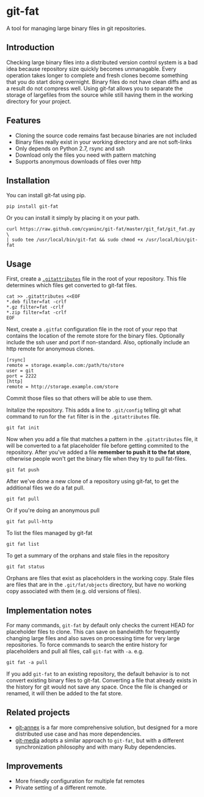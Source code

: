 git-fat
=======

A tool for managing large binary files in git repositories.

Introduction
------------

Checking large binary files into a distributed version control system is a bad idea because repository size quickly
becomes unmanagable. Every operation takes longer to complete and fresh clones become something that you do start
doing overnight. Binary files do not have clean diffs and as a result do not compress well. Using git-fat allows you to
separate the storage of largefiles from the source while still having them in the working directory for your project.

Features
--------

- Cloning the source code remains fast because binaries are not included
- Binary files really exist in your working directory and are not soft-links
- Only depends on Python 2.7, rsync and ssh
- Download only the files you need with pattern matching
- Supports anonymous downloads of files over http

Installation
------------

You can install git-fat using pip.

    pip install git-fat

Or you can install it simply by placing it on your path.

    curl https://raw.github.com/cyaninc/git-fat/master/git_fat/git_fat.py \
    | sudo tee /usr/local/bin/git-fat && sudo chmod +x /usr/local/bin/git-fat

Usage
-----

First, create a [`.gitattributes`](http://git-scm.com/book/en/Customizing-Git-Git-Attributes) file in the
root of your repository.  This file determines which files get converted to git-fat files.

    cat >> .gitattributes <<EOF
    *.deb filter=fat -crlf
    *.gz filter=fat -crlf
    *.zip filter=fat -crlf
    EOF

Next, create a `.gitfat` configuration file in the root of your repo that contains the location of the
remote store for the binary files. Optionally include the ssh user and port if non-standard. Also,
optionally include an http remote for anonymous clones.

    [rsync]
    remote = storage.example.com:/path/to/store
    user = git
    port = 2222
    [http]
    remote = http://storage.example.com/store

Commit those files so that others will be able to use them.

Initalize the repository.  This adds a line to `.git/config` telling git what command to run for the `fat`
filter is in the `.gitattributes` file.

    git fat init

Now when you add a file that matches a pattern in the `.gitattributes` file, it will be converted to a fat placeholder
file before getting commited to the repository. After you've added a file **remember to push it to the fat store**,
otherwise people won't get the binary file when they try to pull fat-files.

    git fat push

After we've done a new clone of a repository using git-fat, to get the additional files we do a fat pull.

    git fat pull

Or if you're doing an anonymous pull

    git fat pull-http

To list the files managed by git-fat

    git fat list

To get a summary of the orphans and stale files in the repository

    git fat status

Orphans are files that exist as placeholders in the working copy.  Stale files are files that are in the
`.git/fat/objects` directory, but have no working copy associated with them (e.g. old versions of files).

Implementation notes
--------------------

For many commands, `git-fat` by default only checks the current HEAD for placeholder files to clone. This can
save on bandwidth for frequently changing large files and also saves on processing time for very large repositories.
To force commands to search the entire history for placeholders and pull all files, call `git-fat` with `-a`. e.g.

    git fat -a pull

If you add `git-fat` to an existing repository, the default behavior is to not convert existing binary files to
git-fat. Converting a file that already exists in the history for git would not save any space. Once the file is
changed or renamed, it will then be added to the fat store.

Related projects
----------------

- [git-annex](http://git-annex.branchable.com) is a far more comprehensive solution, but designed for a more distributed use case and has more dependencies.
- [git-media](https://github.com/schacon/git-media) adopts a similar approach to `git-fat`, but with a different synchronization philosophy and with many Ruby dependencies.

Improvements
------------

- More friendly configuration for multiple fat remotes
- Private setting of a different remote.

